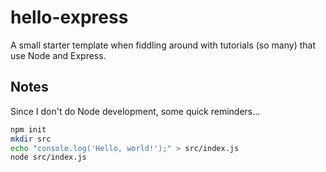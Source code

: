 # hello-express
A small starter template when fiddling around with tutorials (so many) that use Node and Express.

## Notes
Since I don't do Node development, some quick reminders...
```bash
npm init
mkdir src
echo "console.log('Hello, world!');" > src/index.js
node src/index.js
```